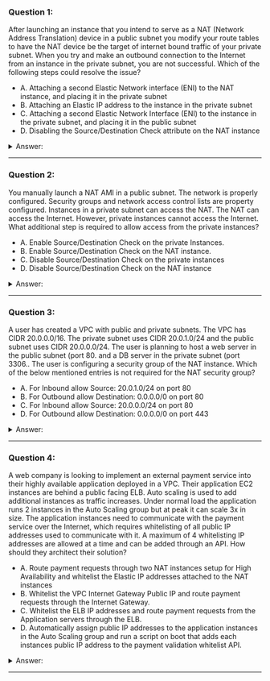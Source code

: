### Question 1:

After launching an instance that you intend to serve as a NAT (Network Address Translation) device in a public subnet you modify your route tables to have the NAT device be the target of internet bound traffic of your private subnet. When you try and make an outbound connection to the Internet from an instance in the private subnet, you are not successful. Which of the following steps could resolve the issue?

- A. Attaching a second Elastic Network interface (ENI) to the NAT instance, and placing it in the private subnet
- B. Attaching an Elastic IP address to the instance in the private subnet
- C. Attaching a second Elastic Network Interface (ENI) to the instance in the private subnet, and placing it in the public subnet
- D. Disabling the Source/Destination Check attribute on the NAT instance

<details><summary>Answer:</summary><p>
[D]

Explanation:

Question 1@http://jayendrapatil.com/aws-vpc-nat/

</p></details><hr>

### Question 2:

You manually launch a NAT AMI in a public subnet. The network is properly configured. Security groups and network access control lists are property configured. Instances in a private subnet can access the NAT. The NAT can access the Internet. However, private instances cannot access the Internet. What additional step is required to allow access from the private instances?

- A. Enable Source/Destination Check on the private Instances.
- B. Enable Source/Destination Check on the NAT instance.
- C. Disable Source/Destination Check on the private instances
- D. Disable Source/Destination Check on the NAT instance

<details><summary>Answer:</summary><p>
[D]

Explanation:

Question 2@http://jayendrapatil.com/aws-vpc-nat/

</p></details><hr>

### Question 3:

A user has created a VPC with public and private subnets. The VPC has CIDR 20.0.0.0/16. The private subnet uses CIDR 20.0.1.0/24 and the public subnet uses CIDR 20.0.0.0/24. The user is planning to host a web server in the public subnet (port 80. and a DB server in the private subnet (port 3306.. The user is configuring a security group of the NAT instance. Which of the below mentioned entries is not required for the NAT security group?

- A. For Inbound allow Source: 20.0.1.0/24 on port 80
- B. For Outbound allow Destination: 0.0.0.0/0 on port 80
- C. For Inbound allow Source: 20.0.0.0/24 on port 80
- D. For Outbound allow Destination: 0.0.0.0/0 on port 443

<details><summary>Answer:</summary><p>
[C]

Explanation:

Question 3@http://jayendrapatil.com/aws-vpc-nat/

C: http://docs.aws.amazon.com/AmazonVPC/latest/UserGuide/VPC_NAT_Instance.html#NATSG

</p></details><hr>

### Question 4:

A web company is looking to implement an external payment service into their highly available application deployed in a VPC. Their application EC2 instances are behind a public facing ELB. Auto scaling is used to add additional instances as traffic increases. Under normal load the application runs 2 instances in the Auto Scaling group but at peak it can scale 3x in size. The application instances need to communicate with the payment service over the Internet, which requires whitelisting of all public IP addresses used to communicate with it. A maximum of 4 whitelisting IP addresses are allowed at a time and can be added through an API. How should they architect their solution?

- A. Route payment requests through two NAT instances setup for High Availability and whitelist the Elastic IP addresses attached to the NAT instances
- B. Whitelist the VPC Internet Gateway Public IP and route payment requests through the Internet Gateway. 
- C. Whitelist the ELB IP addresses and route payment requests from the Application servers through the ELB. 
- D. Automatically assign public IP addresses to the application instances in the Auto Scaling group and run a script on boot that adds each instances public IP address to the payment validation whitelist API. 

<details><summary>Answer:</summary><p>
[A]

Explanation:

Question 4@http://jayendrapatil.com/aws-vpc-nat/

B: Internet gateway is only to route traffic

C: ELB does not have a fixed IP address

D: would exceed the allowed 4 IP addresses

</p></details><hr>

